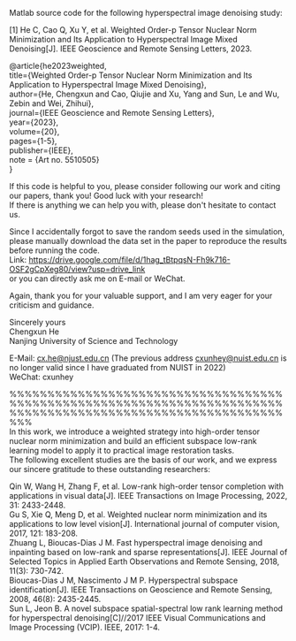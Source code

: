 Matlab source code for the following hyperspectral image denoising study:

[1] He C, Cao Q, Xu Y, et al. Weighted Order-p Tensor Nuclear Norm Minimization and Its Application to Hyperspectral Image Mixed Denoising[J]. IEEE Geoscience and Remote Sensing Letters, 2023.

@article{he2023weighted,<br>
  title={Weighted Order-p Tensor Nuclear Norm Minimization and Its Application to Hyperspectral Image Mixed Denoising},<br>
  author={He, Chengxun and Cao, Qiujie and Xu, Yang and Sun, Le and Wu, Zebin and Wei, Zhihui},<br>
  journal={IEEE Geoscience and Remote Sensing Letters},<br>
  year={2023},<br>
  volume={20},<br>
  pages={1-5},<br>
  publisher={IEEE},<br>
  note = {Art no. 5510505}<br>
}<br>


If this code is helpful to you, please consider following our work and citing our papers, thank you! Good luck with your research!<br>
If there is anything we can help you with, please don't hesitate to contact us.<br>

Since I accidentally forgot to save the random seeds used in the simulation, please manually download the data set in the paper to reproduce the results before running the code.<br>
Link: https://drive.google.com/file/d/1hag_tBtpqsN-Fh9k716-OSF2gCpXeg80/view?usp=drive_link<br>
or you can directly ask me on E-mail or WeChat.<br>

Again, thank you for your valuable support, and I am very eager for your criticism and guidance.<br>

Sincerely yours<br>
Chengxun He<br>
Nanjing University of Science and Technology<br>

E-Mail: cx.he@njust.edu.cn (The previous address cxunhey@nuist.edu.cn is no longer valid since I have graduated from NUIST in 2022)<br>
WeChat: cxunhey<br>

%%%%%%%%%%%%%%%%%%%%%%%%%%%%%%%%%%%%%%%%%%%%%%%%%%%%%%%%%%%%%%%%%%%%%%%%%%%%%%%%%%%%%%%%%%%%%%%%%%%%%%%%%%%%%%%<br>
In this work, we introduce a weighted strategy into high-order tensor nuclear norm minimization and build an efficient subspace low-rank learning model to apply it to practical image restoration tasks. <br>
The following excellent studies are the basis of our work, and we express our sincere gratitude to these outstanding researchers:<br>

Qin W, Wang H, Zhang F, et al. Low-rank high-order tensor completion with applications in visual data[J]. IEEE Transactions on Image Processing, 2022, 31: 2433-2448.<br>
Gu S, Xie Q, Meng D, et al. Weighted nuclear norm minimization and its applications to low level vision[J]. International journal of computer vision, 2017, 121: 183-208.<br>
Zhuang L, Bioucas-Dias J M. Fast hyperspectral image denoising and inpainting based on low-rank and sparse representations[J]. IEEE Journal of Selected Topics in Applied Earth Observations and Remote Sensing, 2018, 11(3): 730-742.<br>
Bioucas-Dias J M, Nascimento J M P. Hyperspectral subspace identification[J]. IEEE Transactions on Geoscience and Remote Sensing, 2008, 46(8): 2435-2445.<br>
Sun L, Jeon B. A novel subspace spatial-spectral low rank learning method for hyperspectral denoising[C]//2017 IEEE Visual Communications and Image Processing (VCIP). IEEE, 2017: 1-4.<br>
